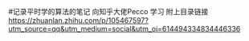 #记录平时学的算法的笔记 向知乎大佬Pecco 学习
附上目录链接 https://zhuanlan.zhihu.com/p/105467597?utm_source=qq&utm_medium=social&utm_oi=614494334834446336
